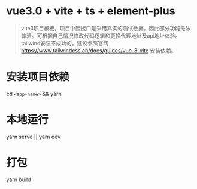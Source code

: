 # vue3.0 + vite + ts + element-plus
>vue3项目模板，项目中因接口是采用真实的测试数据，因此部分功能无法体验。可根据自己情况修改代码逻辑和更换代理地址及api地址体验。 tailwind安装不成功的，建议参照官网 https://www.tailwindcss.cn/docs/guides/vue-3-vite 安装依赖。
# 安装项目依赖
cd `<app-name>` && yarn

# 本地运行
yarn serve || yarn dev

# 打包
yarn build
